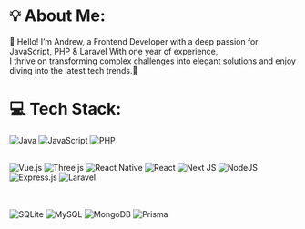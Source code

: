 # 💡 About Me:
💫 Hello! I’m Andrew, a Frontend Developer with a deep passion for JavaScript, PHP & Laravel With one year of experience, <br>I thrive on transforming complex challenges into elegant solutions and enjoy diving into the latest tech trends.🚀

<!--
## 🌐 Socials:
[![Facebook](https://img.shields.io/badge/Facebook-%231877F2.svg?logo=Facebook&logoColor=white)](https://facebook.com/Myat Kyaw Thu) 
[![Instagram](https://img.shields.io/badge/Instagram-%23E4405F.svg?logo=Instagram&logoColor=white)](https://instagram.com/andrew_just_living) 
[![LinkedIn](https://img.shields.io/badge/LinkedIn-%230077B5.svg?logo=linkedin&logoColor=white)](https://linkedin.com/in/Myat-KyawThu) 
[![Medium](https://img.shields.io/badge/Medium-12100E?logo=medium&logoColor=white)](https://medium.com/@Andrew) 
[![Pinterest](https://img.shields.io/badge/Pinterest-%23E60023.svg?logo=Pinterest&logoColor=white)](https://pinterest.com/Andrew) 
[![Reddit](https://img.shields.io/badge/Reddit-%23FF4500.svg?logo=Reddit&logoColor=white)](https://reddit.com/user/Andrew) 
[![Stack Overflow](https://img.shields.io/badge/-Stackoverflow-FE7A16?logo=stack-overflow&logoColor=white)](https://stackoverflow.com/users/Andrew) 
[![X](https://img.shields.io/badge/X-black.svg?logo=X&logoColor=white)](https://x.com/andrew) 
[![Codepen](https://img.shields.io/badge/Codepen-000000?style=for-the-badge&logo=codepen&logoColor=white)](https://codepen.io/andrew)
-->

# 💻 Tech Stack:
![Java](https://img.shields.io/badge/java-%23ED8B00.svg?style=for-the-badge&logo=openjdk&logoColor=white) 
![JavaScript](https://img.shields.io/badge/javascript-%23323330.svg?style=for-the-badge&logo=javascript&logoColor=%23F7DF1E) 
![PHP](https://img.shields.io/badge/php-%23777BB4.svg?style=for-the-badge&logo=php&logoColor=white) <br/><br/>

![Vue.js](https://img.shields.io/badge/vue.js-%2335495e.svg?style=for-the-badge&logo=vuedotjs&logoColor=%234FC08D) 
![Three js](https://img.shields.io/badge/threejs-black?style=for-the-badge&logo=three.js&logoColor=white) 
![React Native](https://img.shields.io/badge/react_native-%2320232a.svg?style=for-the-badge&logo=react&logoColor=%2361DAFB) 
![React](https://img.shields.io/badge/react-%2320232a.svg?style=for-the-badge&logo=react&logoColor=%2361DAFB) 
![Next JS](https://img.shields.io/badge/Next-black?style=for-the-badge&logo=next.js&logoColor=white) 
![NodeJS](https://img.shields.io/badge/node.js-6DA55F?style=for-the-badge&logo=node.js&logoColor=white) 
![Express.js](https://img.shields.io/badge/express.js-%23404d59.svg?style=for-the-badge&logo=express&logoColor=%2361DAFB) 
![Laravel](https://img.shields.io/badge/laravel-%23FF2D20.svg?style=for-the-badge&logo=laravel&logoColor=white) 

<br/> <br/>
![SQLite](https://img.shields.io/badge/sqlite-%2307405e.svg?style=for-the-badge&logo=sqlite&logoColor=white) 
![MySQL](https://img.shields.io/badge/mysql-4479A1.svg?style=for-the-badge&logo=mysql&logoColor=white) 
![MongoDB](https://img.shields.io/badge/MongoDB-%234ea94b.svg?style=for-the-badge&logo=mongodb&logoColor=white) 
![Prisma](https://img.shields.io/badge/Prisma-3982CE?style=for-the-badge&logo=Prisma&logoColor=white) 

<br/><br/>

<!--
# 📊 GitHub Stats:

![](https://github-readme-streak-stats.herokuapp.com/?user=PrimeBeyonder&theme=highcontrast&hide_border=false)<br/>
-->




